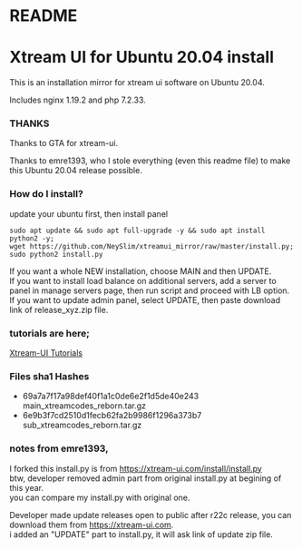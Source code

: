 # README #
# Xtream UI for Ubuntu 20.04 install

This is an installation mirror for xtream ui software on Ubuntu 20.04.

Includes nginx 1.19.2 and php 7.2.33.

### THANKS ###

Thanks to GTA for xtream-ui.

Thanks to emre1393, who I stole everything (even this readme file) to make this Ubuntu 20.04 release possible.

### How do I install? ###

update your ubuntu first, then install panel  
 

``` 
sudo apt update && sudo apt full-upgrade -y && sudo apt install python2 -y;  
wget https://github.com/NeySlim/xtreamui_mirror/raw/master/install.py; 
sudo python2 install.py  
```
  
If you want a whole NEW installation, choose MAIN and then UPDATE.  
If you want to install load balance on additional servers, add a server to panel in manage servers page, then run script and proceed with LB option.  
If you want to update admin panel, select UPDATE, then paste download link of release_xyz.zip file.  

### tutorials are here; ###

[Xtream-UI Tutorials](https://www.youtube.com/playlist?list=PLJB51brdC_w7dTDxi1MPqiuk3JH5U2ekn "Xtream-UI Tutorials")


### Files sha1 Hashes ###

* 69a7a7f17a98def40f1a1c0de6e2f1d5de40e243  main_xtreamcodes_reborn.tar.gz
* 6e9b3f7cd2510d1fecb62fa2b9986f1296a373b7  sub_xtreamcodes_reborn.tar.gz

### notes from emre1393,

I forked this install.py is from https://xtream-ui.com/install/install.py  
btw, developer removed admin part from original install.py at begining of this year.  
you can compare my install.py with original one.

Developer made update releases open to public after r22c release, you can download them from https://xtream-ui.com.  
i added an "UPDATE" part to install.py, it will ask link of update zip file.
